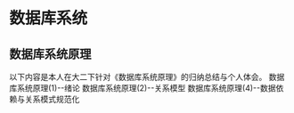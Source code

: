 # 数据库系统
## 数据库系统原理
以下内容是本人在大二下针对《数据库系统原理》的归纳总结与个人体会。
数据库系统原理(1)--绪论
数据库系统原理(2)--关系模型
数据库系统原理(4)--数据依赖与关系模式规范化
